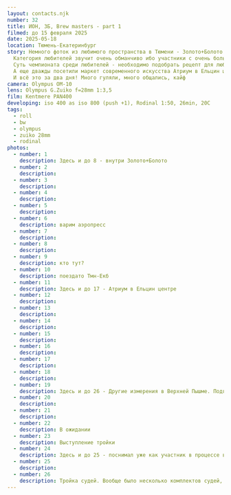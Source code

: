 ```yaml
---
layout: contacts.njk
number: 32
title: ИОН, ЗБ, Brew masters - part 1
filmed: до 15 февраля 2025
date: 2025-05-18
location: Тюмень-Екатеринбург
story: Немного фоток из любимого пространства в Тюмени - Золото+Болото и поездка в Екб на чемпионат по завариванию кофе brew masters в категории любителей.
  Категория любителей звучит очень обманчиво ибо участники с очень большим опытом, тренеры и вообще кого там только не было. В том числе часть участников совместно готовилась, часть даже совместно с участниками из профи-категории. Я залетел на этот огонек больше из любопытства и неплохо так подгорел с того как все криво пошло во время выступления
  Cуть чемпионата среди любителей - необходимо подобрать рецепт для любого способа альтернативного заваривания (не эспрессо) присланного образца зерна и выступить. Участников разбивают на тройки, из каждой тройки в следующий этап победитель и так до финала. Главный вывод из выступления - если что-то нужно для заваривания и это можно взять с собой - бери с собой.
  А еще дважды посетили маркет современного искусства Атриум в Ельцин центре - попали и на открытие 14 февраля, и на следующий день.
  И всё это за два дня! Много гуляли, много общались, кайф
camera: Olympus OM-10
lens: Olympus G.Zuiko f=28mm 1:3,5
film: Kentmere PAN400
developing: iso 400 as iso 800 (push +1), Rodinal 1:50, 26min, 20C
tags:
  - roll
  - bw
  - olympus
  - zuiko 28mm
  - rodinal
photos:
  - number: 1
    description: Здесь и до 8 - внутри Золото+Болото
  - number: 2
    description:
  - number: 3
    description:
  - number: 4
    description:
  - number: 5
    description:
  - number: 6
    description: варим аэропресс
  - number: 7
    description:
  - number: 8
    description:
  - number: 9
    description: кто тут?
  - number: 10
    description: поездато Тмн-Екб
  - number: 11
    description: Здесь и до 17 - Атриум в Ельцин центре
  - number: 12
    description:
  - number: 13
    description:
  - number: 14
    description:
  - number: 15
    description:
  - number: 16
    description:
  - number: 17
    description:
  - number: 18
    description:
  - number: 19
    description: Здесь и до 26 - Другие измерения в Верхней Пышме. Подготовка пространства к чемпионату
  - number: 20
    description:
  - number: 21
    description:
  - number: 22
    description: В ожидании
  - number: 23
    description: Выступление тройки
  - number: 24
    description: Здесь и до 25 - поснимал уже как участник в процессе выступления
  - number: 25
    description:
  - number: 26
    description: Тройка судей. Вообще было несколько комплектов судей, другой не снял
---
```

